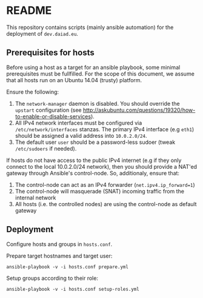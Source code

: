# README

This repository contains scripts (mainly ansible automation) for the deployment of `dev.daiad.eu`.

## Prerequisites for hosts

Before using a host as a target for an ansible playbook, some minimal prerequisites must be fullfilled. 
For the scope of this document, we assume that all hosts run on an Ubuntu 14.04 (trusty) platform. 

Ensure the following:

 1. The `network-manager` daemon is disabled. You should override the `upstart` configuration (see http://askubuntu.com/questions/19320/how-to-enable-or-disable-services). 
 2. All IPv4 network interfaces must be configured via `/etc/network/interfaces` stanzas. The primary IPv4 interface (e.g `eth1`) should be assigned a valid address into `10.0.2.0/24`.
 3. The default user `user` should be a password-less sudoer (tweak `/etc/sudoers` if needed). 

If hosts do not have access to the public IPv4 internet (e.g if they only connect to the local 10.0.2.0/24 network), then you should provide a NAT'ed gateway through Ansible's control-node. So, additionaly, ensure that:
 1. The control-node can act as an IPv4 forwarder (`net.ipv4.ip_forward=1`)
 2. The control-node will masquerade (SNAT) incoming traffic from the internal network
 3. All hosts (i.e. the controlled nodes) are using the control-node as default gateway

## Deployment 

Configure hosts and groups in `hosts.conf`.

Prepare target hostnames and target user:

    ansible-playbook -v -i hosts.conf prepare.yml

Setup groups according to their role:

    ansible-playbook -v -i hosts.conf setup-roles.yml

